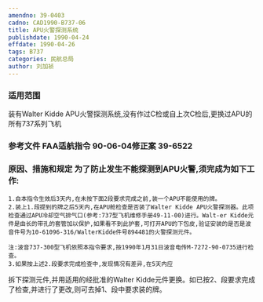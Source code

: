 ```yaml
---
amendno: 39-0403
cadno: CAD1990-B737-06
title: APU火警探测系统
publishdate: 1990-04-24
effdate: 1990-04-26
tags: B737
categories: 民航总局
author: 刘加祯
---
```


### 适用范围 
装有Walter Kidde APU火警探测系统,没有作过C检或自上次C检后,更换过APU的所有737系列飞机

<!--more-->
### 参考文件    FAA适航指令 90-06-04修正案 39-6522 

### 原因、措施和规定 为了防止发生不能探测到APU火警,须完成为如下工作: 
    1.自本指令生效后3天内,在未按下面2段要求完成之前,装一个APU不能使用的牌。 
    2.装上1.段提到的牌之后5天内,在APU舱检查是否装了Walter Kidde APU火警探测器。此项检查通过APU冷却空气排气口(参考:737型飞机维修手册49-11-00)进行。Walt-er Kidde元件是由长的带孔的套管加以保护,如果看不到此护套,可打开APU的下包皮,验证安装的是否是波音件号为10-61096-316/WalterKidde件号894481的火警探测元件。 

    注:波音737-300型飞机依照本指令要求,按1990年1月31日波音电传M-7272-90-0735进行检查。 
    3.如果按上述2.段要求完成检查中,发现情况有差异,在5天内应
  
拆下探测元件,并用适用的经批准的Walter Kidde元件更换。如已按2、段要求完成了检查,并进行了更改,则可去掉1、段中要求装的牌。
